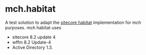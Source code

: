 # mch.habitat

A test solution to adapt the [sitecore habitat](https://github.com/Sitecore/Habitat) implementation for mch purposes.
mch habitat uses
- sitecore 8.2 update 4
- wffm 8.2 Update-4
- Active Directory 1.3.
